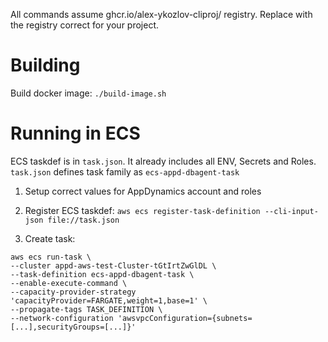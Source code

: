 <!--not to html-->

All commands assume ghcr.io/alex-ykozlov-cliproj/ registry. Replace with the registry correct for your project.

# Building
Build docker image: ` ./build-image.sh `

# Running in ECS

ECS taskdef is in `task.json`.
It already includes all ENV, Secrets and Roles.
`task.json` defines task family as `ecs-appd-dbagent-task`

1. Setup correct values for AppDynamics account and roles

2. Register ECS taskdef:
`aws ecs register-task-definition --cli-input-json file://task.json`

3. Create task:
  ```
  aws ecs run-task \
  --cluster appd-aws-test-Cluster-tGtIrtZwGlDL \
  --task-definition ecs-appd-dbagent-task \
  --enable-execute-command \
  --capacity-provider-strategy 'capacityProvider=FARGATE,weight=1,base=1' \
  --propagate-tags TASK_DEFINITION \
  --network-configuration 'awsvpcConfiguration={subnets=[...],securityGroups=[...]}'
  ```
